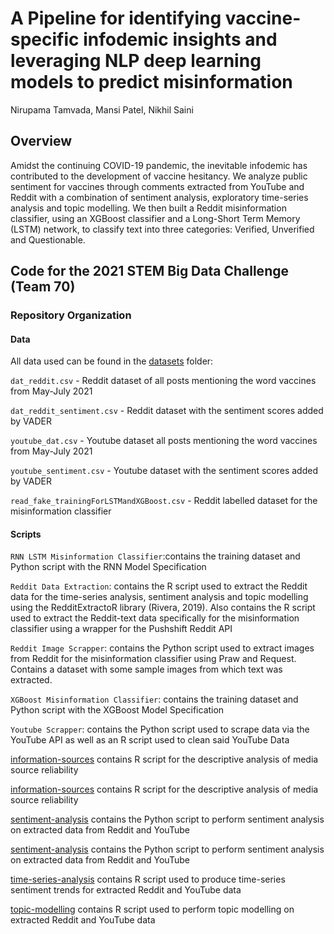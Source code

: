 #  A Pipeline for identifying vaccine-specific infodemic insights and leveraging NLP deep learning models to predict misinformation

Nirupama Tamvada, Mansi Patel, Nikhil Saini

## Overview 

Amidst the continuing COVID-19 pandemic, the inevitable infodemic has contributed to the development of vaccine hesitancy. We analyze public sentiment for vaccines through comments extracted from YouTube and Reddit with a combination of sentiment analysis, exploratory time-series analysis and topic modelling. We then built a Reddit misinformation classifier, using an XGBoost classifier and a Long-Short Term Memory (LSTM) network, to classify text into three categories: Verified, Unverified and Questionable.


## Code for the 2021 STEM Big Data Challenge (Team 70)

### Repository Organization 

#### Data

All data used can be found in the [datasets](datasets) folder:

`dat_reddit.csv` - Reddit dataset of all posts mentioning the word vaccines from May-July 2021

`dat_reddit_sentiment.csv` - Reddit dataset with the sentiment scores added by VADER 

`youtube_dat.csv` - Youtube dataset all posts mentioning the word vaccines from May-July 2021

`youtube_sentiment.csv` - Youtube dataset with the sentiment scores added by VADER 

`read_fake_trainingForLSTMandXGBoost.csv` - Reddit labelled dataset for the misinformation classifier 

#### Scripts

`RNN LSTM Misinformation Classifier`:contains the training dataset and Python script with the RNN Model Specification 

`Reddit Data Extraction`: contains the R script used to extract the Reddit data for the time-series analysis, sentiment analysis and topic modelling using the RedditExtractoR library (Rivera, 2019). Also contains the R script used to extract the Reddit-text data specifically for the misinformation classifier using a wrapper for the Pushshift Reddit API

`Reddit Image Scrapper`: contains the Python script used to extract images from Reddit for the misinformation classifier using Praw and Request. Contains a dataset with some sample images from which text was extracted. 

`XGBoost Misinformation Classifier`: contains the training dataset and Python script with the XGBoost Model Specification 

`Youtube Scrapper`:  contains the Python script used to scrape data via the YouTube API as well as an R script used to clean said YouTube Data

[information-sources](information-sources) contains R script for the descriptive analysis of media source reliability 

[information-sources](information-sources) contains R script for the descriptive analysis of media source reliability 

[sentiment-analysis](sentiment-analysis) contains the Python script to perform sentiment analysis on extracted data from Reddit and YouTube

[sentiment-analysis](sentiment-analysis) contains the Python script to perform sentiment analysis on extracted data from Reddit and YouTube

[time-series-analysis](time-series-analysis) contains R script used to produce time-series sentiment trends for extracted Reddit and YouTube data

[topic-modelling](topic-modelling) contains R script used to perform topic modelling on extracted Reddit and YouTube data
